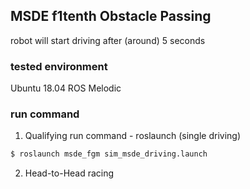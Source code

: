 MSDE f1tenth Obstacle Passing
---

robot will start driving after (around) 5 seconds

### tested environment
Ubuntu 18.04
ROS Melodic

### run command

1. Qualifying run command - roslaunch (single driving)
```bash
$ roslaunch msde_fgm sim_msde_driving.launch
```

2. Head-to-Head racing
